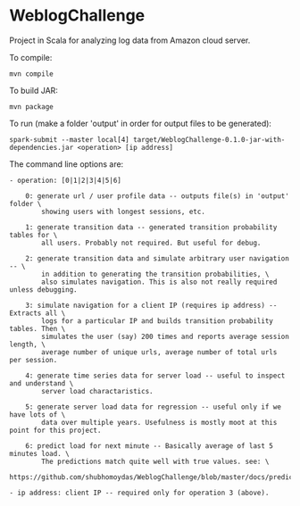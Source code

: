 # WeblogChallenge

Project in Scala for analyzing log data from Amazon cloud server.

To compile:

    mvn compile

To build JAR:

    mvn package

To run (make a folder 'output' in order for output files to be generated):

    spark-submit --master local[4] target/WeblogChallenge-0.1.0-jar-with-dependencies.jar <operation> [ip address]
    
The command line options are:

    - operation: [0|1|2|3|4|5|6]
    
        0: generate url / user profile data -- outputs file(s) in 'output' folder \
            showing users with longest sessions, etc.
        
        1: generate transition data -- generated transition probability tables for \
            all users. Probably not required. But useful for debug.
        
        2: generate transition data and simulate arbitrary user navigation -- \
            in addition to generating the transition probabilities, \
            also simulates navigation. This is also not really required unless debugging.
        
        3: simulate navigation for a client IP (requires ip address) -- Extracts all \
            logs for a particular IP and builds transition probability tables. Then \
            simulates the user (say) 200 times and reports average session length, \
            average number of unique urls, average number of total urls per session.
        
        4: generate time series data for server load -- useful to inspect and understand \
            server load charactaristics.
        
        5: generate server load data for regression -- useful only if we have lots of \
            data over multiple years. Usefulness is mostly moot at this point for this project.
        
        6: predict load for next minute -- Basically average of last 5 minutes load. \
            The predictions match quite well with true values. see: \
            https://github.com/shubhomoydas/WeblogChallenge/blob/master/docs/predicted_server_load.pdf
        
    - ip address: client IP -- required only for operation 3 (above).
